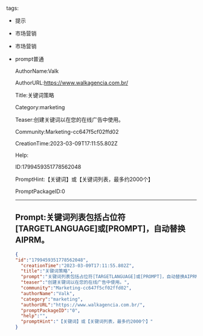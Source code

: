   tags: 
- 提示
- 市场营销
- 市场营销
- prompt普通

  AuthorName:Valk

  AuthorURL:https://www.walkagencia.com.br/

  Title:关键词策略

  Category:marketing

  Teaser:创建关键词以在您的在线广告中使用。

  Community:Marketing-cc647f5cf02ffd02

  CreationTime:2023-03-09T17:11:55.802Z

  Help:

  ID:1799459351778562048

  PromptHint:【关键词】或【关键词列表，最多约2000个】

  PromptPackageID:0

  ---

  ## Prompt:关键词列表包括占位符[TARGETLANGUAGE]或[PROMPT]，自动替换AIPRM。

  ```json
  {
  "id":"1799459351778562048",
    "creationTime":"2023-03-09T17:11:55.802Z",
    "title":"关键词策略",
    "prompt":"关键词列表包括占位符[TARGETLANGUAGE]或[PROMPT]，自动替换AIPRM。",
    "teaser":"创建关键词以在您的在线广告中使用。",
    "community":"Marketing-cc647f5cf02ffd02",
    "authorName":"Valk",
    "category":"marketing",
    "authorURL":"https://www.walkagencia.com.br/",
    "promptPackageID":"0",
    "help":"",
    "promptHint":"【关键词】或【关键词列表，最多约2000个】"
  }
  ```
